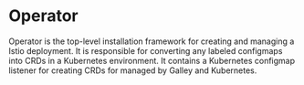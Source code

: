 # Operator

Operator is the top-level installation framework for creating and managing a
Istio deployment. It is responsible for converting any labeled configmaps into
CRDs in a Kubernetes environment. It contains a Kubernetes configmap listener
for creating CRDs for managed by Galley and Kubernetes.
